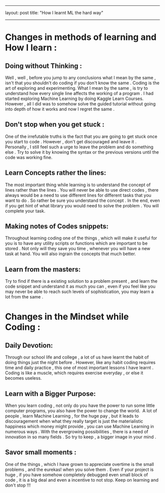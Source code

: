 

---

layout: post 
title: "How I learnt ML the hard way"

---

# Changes in methods of learning and How I learn :
## Doing without Thinking :
Well , well , before you jump to any conclusions what I mean by the same , isn't that you shouldn't do coding if you don't know the same . Coding is the art of exploring and experimenting. What I mean by the same , is try to understand how every single line affects the working of a program . I had started exploring Machine Learning by doing Kaggle Learn Courses. However , all I did was to somehow solve the guided tutorial without going into depth of how it works and now I regret the same . 

## Don't stop when you get stuck : 
One of the irrefutable truths is the fact that you are going to get stuck once you start to code . However , don't get discouraged and leave it . Personally , I still feel such a urge to leave the problem and do something else . Try to solve it by knowing the syntax or the previous versions until the code was working fine.

## Learn Concepts rather the lines: 
The most important thing while learning is to understand the concept of lines rather than the lines . You will never be able to use direct codes , there always would be a need to use different lines for different tasks that you want to do . So rather be sure you understand the concept . In the end, even if you get hint of what library you would need to solve the problem . You will complete your task.

## Making notes of Codes snippets:
Throughout learning coding one of the things , which will make it useful for you is to have any utility scripts or functions which are important to be stored . Not only will they save you time , whenever you will have a new task at hand. You will also ingrain the concepts that much better.

## Learn from the masters: 
Try to find if there is a existing solution to a problem present , and learn the code snippet and understand it as much you can , even if you feel like you may never be able to reach such levels of sophistication, you may learn a lot from the same .


# Changes in the Mindset while Coding :

## Daily Devotion:
Through our school life and college , a lot of us have learnt the habit of doing things just the night before . However, like any habit coding requires time and daily practice , this one of most important lessons I have learnt . Coding is like a muscle, which requires exercise everyday , or else it becomes useless.

## Learn with a Bigger Purpose: 
When you learn coding , not only do you have the power to run some little computer programs, you also have the power to change the world. 
A lot of people , learn Machine Learning , for the huge pay , but it leads to discouragement when what they really target is just the materialistic happiness which money might provide , you can use Machine Learning in numerous ways . With the evergrowing possibilities , there is a need of innovation in so many fields . So try to keep , a bigger image in your mind .

## Savor small moments : 
One of the things , which I have grown to appreciate overtime is the small problems , and the eurekas! when you solve them . Even if your project is huge , if you have somehow completely debugged even small block of code , it is a big deal and even a incentive to not stop.
Keep on learning and don't stop !!!
